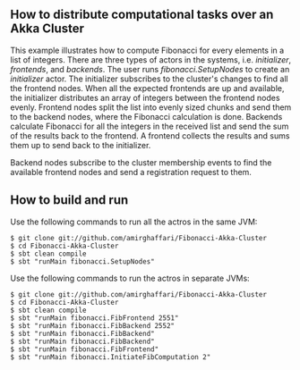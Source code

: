 How to distribute computational tasks over an Akka Cluster
-----------

This example illustrates how to compute Fibonacci for every elements in a list of integers. There are three types of actors in the systems, i.e. *initializer*, *frontends*, and *backends*. The user runs *fibonacci.SetupNodes* to create an *initializer* actor. The initializer subscribes to the cluster's changes to find all the frontend nodes. When all the expected frontends are up and available, the initializer distributes an array of integers between the frontend nodes evenly. Frontend nodes split the list into evenly sized chunks and send them to the backend nodes, where the Fibonacci calculation is done. Backends calculate Fibonacci for all the integers in the received list and send the sum of the results back to the frontend. A frontend collects the results and sums them up to send back to the initializer.

Backend nodes subscribe to the cluster membership events to find the available frontend nodes and send a registration request to them.

How to build and run
----------------------------------------

Use the following commands to run all the actros in the same JVM:

	$ git clone git://github.com/amirghaffari/Fibonacci-Akka-Cluster
	$ cd Fibonacci-Akka-Cluster
	$ sbt clean compile
	$ sbt "runMain fibonacci.SetupNodes"

Use the following commands to run the actros in separate JVMs:

	$ git clone git://github.com/amirghaffari/Fibonacci-Akka-Cluster
	$ cd Fibonacci-Akka-Cluster
	$ sbt clean compile
	$ sbt "runMain fibonacci.FibFrontend 2551"
	$ sbt "runMain fibonacci.FibBackend 2552"
	$ sbt "runMain fibonacci.FibBackend"
	$ sbt "runMain fibonacci.FibBackend"
	$ sbt "runMain fibonacci.FibFrontend"
	$ sbt "runMain fibonacci.InitiateFibComputation 2"


